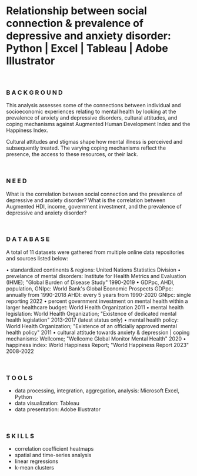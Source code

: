 # Relationship between social connection & prevalence of depressive and anxiety disorder: Python | Excel | Tableau | Adobe Illustrator 

<br>

### B A C K G R O U N D
This analysis assesses some of the connections between individual and socioeconomic experiences relating to mental health by looking at the prevalence of anxiety and depressive disorders, cultural attitudes, and coping mechanisms against Augmented Human Development Index and the Happiness Index. 

Cultural attitudes and stigmas shape how mental illness is perceived and subsequently treated. The varying coping mechanisms reflect the presence, the access to these resources, or their lack.

<br>

### N E E D
What is the correlation between social connection and the prevalence of depressive and anxiety disorder? 
What is the correlation between Augmented HDI, income, government investment, and the prevalence of depressive and anxiety disorder? 

<br>

### D A T A B A S E 
A total of 11 datasets were gathered from multiple online data repositories and sources listed below:

• standardized continents & regions: 
   United Nations Statistics Division
• prevelance of mental disorders: 
   Institute for Health Metrics and Evaluation (IHME); "Global Burden of Disease Study"
   1990-2019
• GDPpc, AHDI, population, GNIpc: 
   World Bank's Global Economic Prospects
   GDPpc: annually from 1990-2018
   AHDI: every 5 years from 1990-2020
   GNIpc: single reporting 2022
• percent government investment on mental health within a larger healthcare budget:
   World Health Organization
   2011
• mental health legislation: 
   World Health Organization; "Existence of dedicated mental health legislation"
   2013-2017 (latest status only)
• mental health policy:
   World Health Organization; "Existence of an officially approved mental health policy"
   2011
• cultural attitude towards anxiety & depression  |  coping mechanisms:
   Wellcome; "Wellcome Global Monitor Mental Health"
   2020
• happiness index: 
   World Happiness Report; "World Happiness Report 2023"
   2008-2022

<br>

### T O O L S
   - data processing, integration, aggregation, analysis: Microsoft Excel, Python
   - data visualization: Tableau
   - data presentation: Adobe Illustrator 

<br>

### S K I L L S
   - correlation coefficient heatmaps
   - spatial and time-series analysis
   - linear regressions
   - k-mean clusters

